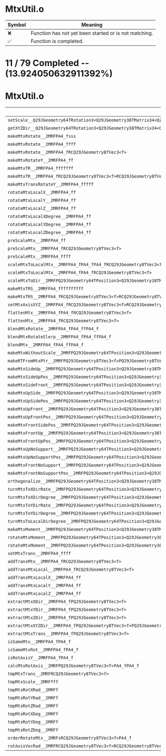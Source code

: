 # MtxUtil.o
| Symbol | Meaning 
| ------------- | ------------- 
| :x: | Function has not yet been started or is not matching. 
| :white_check_mark: | Function is completed. 


# 11 / 79 Completed -- (13.924050632911392%)
# MtxUtil.o
| Symbol | Decompiled? |
| ------------- | ------------- |
| `setScale__Q29JGeometry64TRotation3<Q29JGeometry38TMatrix34<Q29JGeometry13SMatrix34C<f>>>Ffff` | :x: |
| `getXYZDir__Q29JGeometry64TRotation3<Q29JGeometry38TMatrix34<Q29JGeometry13SMatrix34C<f>>>CFRQ29JGeometry8TVec3<f>RQ29JGeometry8TVec3<f>RQ29JGeometry8TVec3<f>` | :x: |
| `makeMtxRotate__2MRFPA4_fsss` | :x: |
| `makeMtxRotate__2MRFPA4_ffff` | :x: |
| `makeMtxRotate__2MRFPA4_fRCQ29JGeometry8TVec3<f>` | :x: |
| `makeMtxRotateY__2MRFPA4_ff` | :x: |
| `makeMtxTR__2MRFPA4_fffffff` | :x: |
| `makeMtxTR__2MRFPA4_fRCQ29JGeometry8TVec3<f>RCQ29JGeometry8TVec3<f>` | :x: |
| `makeMtxTransRotateY__2MRFPA4_fffff` | :x: |
| `rotateMtxLocalX__2MRFPA4_ff` | :x: |
| `rotateMtxLocalY__2MRFPA4_ff` | :x: |
| `rotateMtxLocalZ__2MRFPA4_ff` | :x: |
| `rotateMtxLocalXDegree__2MRFPA4_ff` | :x: |
| `rotateMtxLocalYDegree__2MRFPA4_ff` | :x: |
| `rotateMtxLocalZDegree__2MRFPA4_ff` | :x: |
| `preScaleMtx__2MRFPA4_ff` | :x: |
| `preScaleMtx__2MRFPA4_fRCQ29JGeometry8TVec3<f>` | :x: |
| `preScaleMtx__2MRFPA4_ffff` | :x: |
| `scaleMtxToLocalMtx__2MRFPA4_fPA4_fPA4_fRCQ29JGeometry8TVec3<f>` | :x: |
| `scaleMtxToLocalMtx__2MRFPA4_fPA4_fRCQ29JGeometry8TVec3<f>` | :x: |
| `scaleMtxToDir__2MRFPQ29JGeometry64TPosition3<Q29JGeometry38TMatrix34<Q29JGeometry13SMatrix34C<f>>>RCQ29JGeometry8TVec3<f>RCQ29JGeometry8TVec3<f>` | :x: |
| `makeMtxTRS__2MRFPA4_ffffffffff` | :x: |
| `makeMtxTRS__2MRFPA4_fRCQ29JGeometry8TVec3<f>RCQ29JGeometry8TVec3<f>RCQ29JGeometry8TVec3<f>` | :x: |
| `setMtxAxisXYZ__2MRFPA4_fRCQ29JGeometry8TVec3<f>RCQ29JGeometry8TVec3<f>RCQ29JGeometry8TVec3<f>` | :x: |
| `flattenMtx__2MRFPA4_fPA4_fRCQ29JGeometry8TVec3<f>` | :x: |
| `flattenMtx__2MRFPA4_fRCQ29JGeometry8TVec3<f>` | :x: |
| `blendMtxRotate__2MRFPA4_fPA4_ffPA4_f` | :x: |
| `blendMtxRotateSlerp__2MRFPA4_fPA4_ffPA4_f` | :x: |
| `blendMtx__2MRFPA4_fPA4_ffPA4_f` | :x: |
| `makeMtxWithoutScale__2MRFPQ29JGeometry64TPosition3<Q29JGeometry38TMatrix34<Q29JGeometry13SMatrix34C<f>>>RCQ29JGeometry64TPosition3<Q29JGeometry38TMatrix34<Q29JGeometry13SMatrix34C<f>>>` | :x: |
| `makeRTFromMtxPtr__2MRFPQ29JGeometry8TVec3<f>PQ29JGeometry8TVec3<f>PA4_fb` | :x: |
| `makeMtxSideUp__2MRFPQ29JGeometry64TPosition3<Q29JGeometry38TMatrix34<Q29JGeometry13SMatrix34C<f>>>RCQ29JGeometry8TVec3<f>RCQ29JGeometry8TVec3<f>` | :x: |
| `makeMtxSideUpPos__2MRFPQ29JGeometry64TPosition3<Q29JGeometry38TMatrix34<Q29JGeometry13SMatrix34C<f>>>RCQ29JGeometry8TVec3<f>RCQ29JGeometry8TVec3<f>RCQ29JGeometry8TVec3<f>` | :x: |
| `makeMtxSideFront__2MRFPQ29JGeometry64TPosition3<Q29JGeometry38TMatrix34<Q29JGeometry13SMatrix34C<f>>>RCQ29JGeometry8TVec3<f>RCQ29JGeometry8TVec3<f>` | :x: |
| `makeMtxUpSide__2MRFPQ29JGeometry64TPosition3<Q29JGeometry38TMatrix34<Q29JGeometry13SMatrix34C<f>>>RCQ29JGeometry8TVec3<f>RCQ29JGeometry8TVec3<f>` | :x: |
| `makeMtxUpSidePos__2MRFPQ29JGeometry64TPosition3<Q29JGeometry38TMatrix34<Q29JGeometry13SMatrix34C<f>>>RCQ29JGeometry8TVec3<f>RCQ29JGeometry8TVec3<f>RCQ29JGeometry8TVec3<f>` | :x: |
| `makeMtxUpFront__2MRFPQ29JGeometry64TPosition3<Q29JGeometry38TMatrix34<Q29JGeometry13SMatrix34C<f>>>RCQ29JGeometry8TVec3<f>RCQ29JGeometry8TVec3<f>` | :x: |
| `makeMtxUpFrontPos__2MRFPQ29JGeometry64TPosition3<Q29JGeometry38TMatrix34<Q29JGeometry13SMatrix34C<f>>>RCQ29JGeometry8TVec3<f>RCQ29JGeometry8TVec3<f>RCQ29JGeometry8TVec3<f>` | :x: |
| `makeMtxFrontSidePos__2MRFPQ29JGeometry64TPosition3<Q29JGeometry38TMatrix34<Q29JGeometry13SMatrix34C<f>>>RCQ29JGeometry8TVec3<f>RCQ29JGeometry8TVec3<f>RCQ29JGeometry8TVec3<f>` | :x: |
| `makeMtxFrontUp__2MRFPQ29JGeometry64TPosition3<Q29JGeometry38TMatrix34<Q29JGeometry13SMatrix34C<f>>>RCQ29JGeometry8TVec3<f>RCQ29JGeometry8TVec3<f>` | :x: |
| `makeMtxFrontUpPos__2MRFPQ29JGeometry64TPosition3<Q29JGeometry38TMatrix34<Q29JGeometry13SMatrix34C<f>>>RCQ29JGeometry8TVec3<f>RCQ29JGeometry8TVec3<f>RCQ29JGeometry8TVec3<f>` | :x: |
| `makeMtxUpNoSupport__2MRFPQ29JGeometry64TPosition3<Q29JGeometry38TMatrix34<Q29JGeometry13SMatrix34C<f>>>RCQ29JGeometry8TVec3<f>` | :x: |
| `makeMtxUpNoSupportPos__2MRFPQ29JGeometry64TPosition3<Q29JGeometry38TMatrix34<Q29JGeometry13SMatrix34C<f>>>RCQ29JGeometry8TVec3<f>RCQ29JGeometry8TVec3<f>` | :x: |
| `makeMtxFrontNoSupport__2MRFPQ29JGeometry64TPosition3<Q29JGeometry38TMatrix34<Q29JGeometry13SMatrix34C<f>>>RCQ29JGeometry8TVec3<f>` | :x: |
| `makeMtxFrontNoSupportPos__2MRFPQ29JGeometry64TPosition3<Q29JGeometry38TMatrix34<Q29JGeometry13SMatrix34C<f>>>RCQ29JGeometry8TVec3<f>RCQ29JGeometry8TVec3<f>` | :x: |
| `orthogonalize__2MRFPQ29JGeometry64TPosition3<Q29JGeometry38TMatrix34<Q29JGeometry13SMatrix34C<f>>>` | :x: |
| `turnMtxToXDirRate__2MRFPQ29JGeometry64TPosition3<Q29JGeometry38TMatrix34<Q29JGeometry13SMatrix34C<f>>>RCQ29JGeometry8TVec3<f>f` | :x: |
| `turnMtxToXDirDegree__2MRFPQ29JGeometry64TPosition3<Q29JGeometry38TMatrix34<Q29JGeometry13SMatrix34C<f>>>RCQ29JGeometry8TVec3<f>f` | :x: |
| `turnMtxToYDirRate__2MRFPQ29JGeometry64TPosition3<Q29JGeometry38TMatrix34<Q29JGeometry13SMatrix34C<f>>>RCQ29JGeometry8TVec3<f>f` | :x: |
| `turnMtxToYDirDegree__2MRFPQ29JGeometry64TPosition3<Q29JGeometry38TMatrix34<Q29JGeometry13SMatrix34C<f>>>RCQ29JGeometry8TVec3<f>f` | :x: |
| `turnMtxToLocalDirDegree__2MRFPQ29JGeometry64TPosition3<Q29JGeometry38TMatrix34<Q29JGeometry13SMatrix34C<f>>>RCQ29JGeometry8TVec3<f>RCQ29JGeometry8TVec3<f>f` | :x: |
| `makeMtxMoment__2MRFPQ29JGeometry64TPosition3<Q29JGeometry38TMatrix34<Q29JGeometry13SMatrix34C<f>>>RCQ29JGeometry8TVec3<f>` | :x: |
| `rotateMtxMoment__2MRFPQ29JGeometry64TPosition3<Q29JGeometry38TMatrix34<Q29JGeometry13SMatrix34C<f>>>RCQ29JGeometry64TPosition3<Q29JGeometry38TMatrix34<Q29JGeometry13SMatrix34C<f>>>RCQ29JGeometry8TVec3<f>` | :x: |
| `rotateMtxMoment__2MRFPQ29JGeometry64TPosition3<Q29JGeometry38TMatrix34<Q29JGeometry13SMatrix34C<f>>>RCQ29JGeometry8TVec3<f>` | :x: |
| `setMtxTrans__2MRFPA4_ffff` | :white_check_mark: |
| `addTransMtx__2MRFPA4_fRCQ29JGeometry8TVec3<f>` | :white_check_mark: |
| `addTransMtxLocal__2MRFPA4_fRCQ29JGeometry8TVec3<f>` | :white_check_mark: |
| `addTransMtxLocalX__2MRFPA4_ff` | :white_check_mark: |
| `addTransMtxLocalY__2MRFPA4_ff` | :white_check_mark: |
| `addTransMtxLocalZ__2MRFPA4_ff` | :white_check_mark: |
| `extractMtxXDir__2MRFPA4_fPQ29JGeometry8TVec3<f>` | :white_check_mark: |
| `extractMtxYDir__2MRFPA4_fPQ29JGeometry8TVec3<f>` | :white_check_mark: |
| `extractMtxZDir__2MRFPA4_fPQ29JGeometry8TVec3<f>` | :white_check_mark: |
| `extractMtxXYZDir__2MRFPA4_fPQ29JGeometry8TVec3<f>PQ29JGeometry8TVec3<f>PQ29JGeometry8TVec3<f>` | :white_check_mark: |
| `extractMtxTrans__2MRFPA4_fPQ29JGeometry8TVec3<f>` | :white_check_mark: |
| `isSameMtx__2MRFPA4_fPA4_f` | :x: |
| `isSameMtxRot__2MRFPA4_fPA4_f` | :x: |
| `isRotAxisY__2MRFPA4_fPA4_f` | :x: |
| `calcMtxRotAxis__2MRFPQ29JGeometry8TVec3<f>PA4_fPA4_f` | :x: |
| `tmpMtxTrans__2MRFRCQ29JGeometry8TVec3<f>` | :x: |
| `tmpMtxScale__2MRFfff` | :x: |
| `tmpMtxRotXRad__2MRFf` | :x: |
| `tmpMtxRotYRad__2MRFf` | :x: |
| `tmpMtxRotZRad__2MRFf` | :x: |
| `tmpMtxRotXDeg__2MRFf` | :x: |
| `tmpMtxRotYDeg__2MRFf` | :x: |
| `tmpMtxRotZDeg__2MRFf` | :x: |
| `orderRotateMtx__2MRFsRCQ29JGeometry8TVec3<f>PA4_f` | :x: |
| `rotAxisVecRad__2MRFRCQ29JGeometry8TVec3<f>RCQ29JGeometry8TVec3<f>PQ29JGeometry8TVec3<f>f` | :x: |
